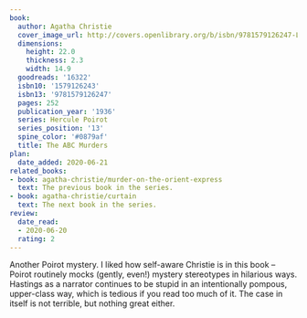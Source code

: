 ```yaml
---
book:
  author: Agatha Christie
  cover_image_url: http://covers.openlibrary.org/b/isbn/9781579126247-L.jpg
  dimensions:
    height: 22.0
    thickness: 2.3
    width: 14.9
  goodreads: '16322'
  isbn10: '1579126243'
  isbn13: '9781579126247'
  pages: 252
  publication_year: '1936'
  series: Hercule Poirot
  series_position: '13'
  spine_color: '#0879af'
  title: The ABC Murders
plan:
  date_added: 2020-06-21
related_books:
- book: agatha-christie/murder-on-the-orient-express
  text: The previous book in the series.
- book: agatha-christie/curtain
  text: The next book in the series.
review:
  date_read:
  - 2020-06-20
  rating: 2
---
```


Another Poirot mystery. I liked how self-aware Christie is in this book – Poirot routinely mocks (gently, even!) mystery
stereotypes in hilarious ways. Hastings as a narrator continues to be stupid in an intentionally pompous, upper-class
way, which is tedious if you read too much of it. The case in itself is not terrible, but nothing great either.
